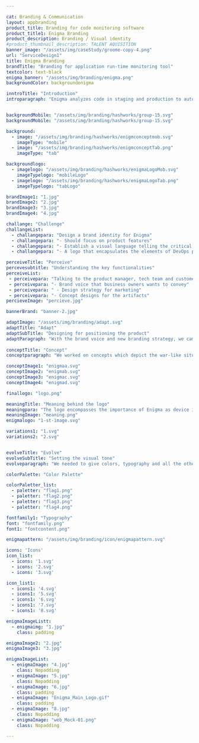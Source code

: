 ```yaml
---

cat: Branding & Communication
layout: appbranding
product_title: Branding for code monitoring software
product_title1: Enigma Branding
product_description: Branding / Visual identity
#product_thumbnail_description: TALENT AQUISITION
banner_image: "/assets/img/caseStudy/groome-copy-4.png"
url: "ServiceDesign1"
title: Enigma Branding
brandTitle: "Branding for application run-time monitoring tool"
textcolor: text-black
enigma_banner: "/assets/img/branding/enigma.png"
backgroundColor: backgroundenigma

inntroTitle: "Introduction"
introparagraph: "Enigma analyzes code in staging and production to automatically detect and deliver root cause for all errors - with no dependency on logging.  This helps to cut down the resolution time by 97% and provide the end customer a delightful experience."


backgroundMobile: "/assets/img/branding/hashworks/group-15.svg"
backgroundMobile: "/assets/img/branding/hashworks/group-15.svg"

background:
  - image: "/assets/img/branding/hashworks/enigmconceptmob.svg"
    imageType: "mobile"
  - image: "/assets/img/branding/hashworks/enigmconceptTab.png"
    imageType: "tab"

backgroundlogo:
  - imagelogo: "/assets/img/branding/hashworks/enigmaLogoMob.svg"
    imageTypelogo: "mobileLogo"
  - imagelogo: "/assets/img/branding/hashworks/enigmaLogoTab.png"
    imageTypelogo: "tabLogo"

brandImage1: "1.jpg"
brandImage2: "2.jpg"
brandImage3: "3.jpg"
brandImage4: "4.jpg"

challange: "Challenge"
challangeList:
  - challangepara: "Design a brand identity for Enigma"
  - challangepara: "- Should focus on product features"
  - challangepara: "- Establish a visual language telling the critical situations during production"
  - challangepara: "- A logo that encapsulates the elements of DevOps practices"

perceiveTitle: "Perceive"
percevesubtitle: "Understanding the key functionalities"
perceiveList: 
 - perceivepara: "Talking to the product manager, tech team and customer, we understood the key                  functionalities of Enigma and complexities the tool handles during staging and production.             With these insights, we were able to come up with:"
 - perceivepara: "- Brand voice that business owners wants to convey"
 - perceivepara: " - Design strategy for marketing"
 - perceivepara: "- Concept designs for the artifacts"
percieveImage: "percieve.jpg"

bannerBrand: "banner-2.jpg"

adaptImage: "/assets/img/branding/adapt.svg"
adaptTitle: "Adapt"
adaptSubTitle: "Designing for positioning the product"
adaptParagraph: "With the brand voice and new branding strategy, we came up with a design solution that any technology enterprise or SME can connect and relate with the features of the product."
  
conceptTitle: "Concept"
conceptparagraph: "We worked on concepts which depict the war-like situations during production when an error or a exception occur."

conceptImage1: "enigmaa.svg"
conceptImage2: "enigmab.svg"
conceptImage3: "enigmac.svg"
conceptImage4: "enigmad.svg"

finallogo: "logo.png"

meaningTitle: "Meaning behind the logo"
meaningpara: "The logo encompasses the importance of Enigma as device in the history and relates its code complexity with the products key features. The formation of the circuit lines also showcases the letter “E” of Enigma."
meaningImage: "meaning.png"
enigmalogo: "1-st-image.svg"

variations1: "1.svg"
variations2: "2.svg"


evolveTitle: "Evolve"
evolveSubTitle: "Setting the visual tone"
evolveparagraph: "We needed to give colors, typography and all the other collaterals, which would add to the visualization of the brand and the personality of the logo. After discussions and lot of iterations, we were able to produce a bunch of artifacts which resonates the products brand voice. "

colorPalette: "Color Palette"

colorPaletter_list:
  - paletter: "flag1.png"
  - paletter: "flag2.png"
  - paletter: "flag3.png"
  - paletter: "flag4.png"

fontfamily1: "Typography"
font: "fontfamily.png"
font1: "fontcontent.png"

enigmapattern: "/assets/img/branding/icon/enigmapattern.svg"

icons: 'Icons'
icon_list:
  - icons: '1.svg'
  - icons: '2.svg'
  - icons: '3.svg'

icon_list1:
  - icons1: '4.svg'
  - icons1: '5.svg'
  - icons1: '6.svg'
  - icons1: '7.svg'
  - icons1: '8.svg'

enigmaImageListt:
  - enigmaimg: "1.jpg"
    class: padding

enigmaImage2: "2.jpg"
enigmaImage3: "3.jpg"

enigmaImageList:
  - enigmaImage: "4.jpg"
    class: Nopadding
  - enigmaImage: "5.jpg"
    class: Nopadding
  - enigmaImage: "6.jpg"
    class: padding
  - enigmaImage: "Enigma_Main_Logo.gif"
    class: padding
  - enigmaImage: "8.jpg"
    class: Nopadding
  - enigmaImage: "web_Mock-01.png"
    class: Nopadding

---
```


